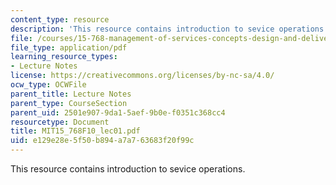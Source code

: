 ```yaml
---
content_type: resource
description: 'This resource contains introduction to sevice operations. '
file: /courses/15-768-management-of-services-concepts-design-and-delivery-fall-2010/e129e28e5f50b894a7a763683f20f99c_MIT15_768F10_lec01.pdf
file_type: application/pdf
learning_resource_types:
- Lecture Notes
license: https://creativecommons.org/licenses/by-nc-sa/4.0/
ocw_type: OCWFile
parent_title: Lecture Notes
parent_type: CourseSection
parent_uid: 2501e907-9da1-5aef-9b0e-f0351c368cc4
resourcetype: Document
title: MIT15_768F10_lec01.pdf
uid: e129e28e-5f50-b894-a7a7-63683f20f99c
---
```

This resource contains introduction to sevice operations. 